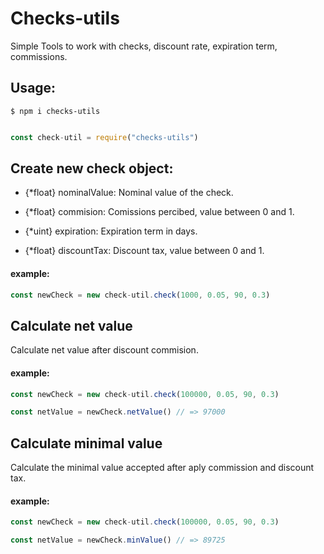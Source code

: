 # Checks-utils

Simple Tools to work with checks, discount rate, expiration term, commissions.


## Usage: 

`$ npm i checks-utils`

```js

const check-util = require("checks-utils")
```

## Create new check object:

 - {*float} nominalValue: Nominal value of the check.

 - {*float} commision: Comissions percibed, value between 0 and 1.

 - {*uint} expiration: Expiration term in days.

 - {*float} discountTax: Discount tax, value between 0 and 1.

#### example:
```js
const newCheck = new check-util.check(1000, 0.05, 90, 0.3)
```

## Calculate net value
Calculate net value after discount commision.

#### example:
```js
const newCheck = new check-util.check(100000, 0.05, 90, 0.3)

const netValue = newCheck.netValue() // => 97000
```

## Calculate minimal value
Calculate the minimal value accepted after aply commission and discount tax.

#### example:
```js
const newCheck = new check-util.check(100000, 0.05, 90, 0.3)

const netValue = newCheck.minValue() // => 89725
```